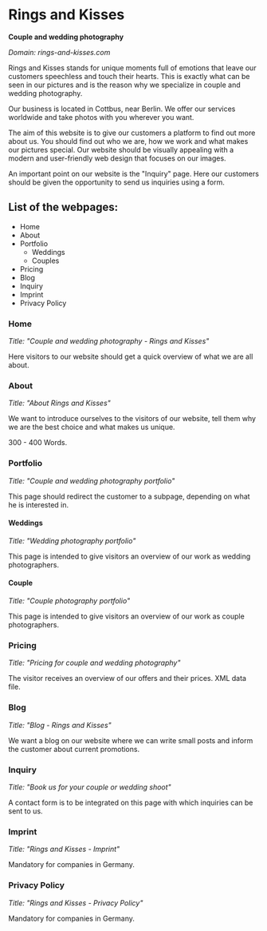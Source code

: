 # Rings and Kisses
**Couple and wedding photography**

*Domain: rings-and-kisses.com*

Rings and Kisses stands for unique moments full of emotions that leave our customers speechless and touch their hearts. This is exactly what can be seen in our pictures and is the reason why we specialize in couple and wedding photography.

Our business is located in Cottbus, near Berlin. We offer our services worldwide and take photos with you wherever you want.

The aim of this website is to give our customers a platform to find out more about us. You should find out who we are, how we work and what makes our pictures special. Our website should be visually appealing with a modern and user-friendly web design that focuses on our images.

An important point on our website is the "Inquiry" page. Here our customers should be given the opportunity to send us inquiries using a form.

## List of the webpages:
* Home
* About
* Portfolio
  * Weddings
  * Couples
* Pricing
* Blog
* Inquiry
* Imprint
* Privacy Policy

### Home
*Title: "Couple and wedding photography - Rings and Kisses"*

Here visitors to our website should get a quick overview of what we are all about.

### About
*Title: "About Rings and Kisses"*

We want to introduce ourselves to the visitors of our website, tell them why we are the best choice and what makes us unique.

300 - 400 Words.

### Portfolio
*Title: "Couple and wedding photography portfolio"*

This page should redirect the customer to a subpage, depending on what he is interested in.

#### Weddings
*Title: "Wedding photography portfolio"*

This page is intended to give visitors an overview of our work as wedding photographers.

#### Couple
*Title: "Couple photography portfolio"*

This page is intended to give visitors an overview of our work as couple photographers.

### Pricing
*Title: "Pricing for couple and wedding photography"*

The visitor receives an overview of our offers and their prices.
XML data file.

### Blog
*Title: "Blog - Rings and Kisses"*

We want a blog on our website where we can write small posts and inform the customer about current promotions.

### Inquiry
*Title: "Book us for your couple or wedding shoot"*

A contact form is to be integrated on this page with which inquiries can be sent to us.

### Imprint
*Title: "Rings and Kisses - Imprint"*

Mandatory for companies in Germany.

### Privacy Policy
*Title: "Rings and Kisses - Privacy Policy"*

Mandatory for companies in Germany.
